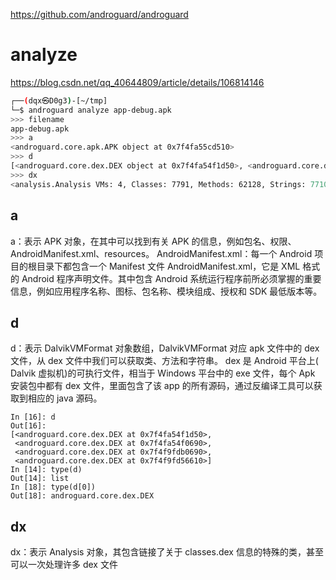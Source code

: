 https://github.com/androguard/androguard

# analyze

https://blog.csdn.net/qq_40644809/article/details/106814146

```bash
┌──(dqx㉿D0g3)-[~/tmp]
└─$ androguard analyze app-debug.apk 
>>> filename
app-debug.apk
>>> a
<androguard.core.apk.APK object at 0x7f4fa55cd510>
>>> d
[<androguard.core.dex.DEX object at 0x7f4fa54f1d50>, <androguard.core.dex.DEX object at 0x7f4fa54f0690>, <androguard.core.dex.DEX object at 0x7f4f9fdb0690>, <androguard.core.dex.DEX object at 0x7f4f9fd56610>]
>>> dx
<analysis.Analysis VMs: 4, Classes: 7791, Methods: 62128, Strings: 77109>

```

## a

a：表示 APK 对象，在其中可以找到有关 APK 的信息，例如包名、权限、AndroidManifest.xml、resources。 AndroidManifest.xml：每一个 Android 项目的根目录下都包含一个 Manifest 文件 AndroidManifest.xml，它是 XML 格式的 Android 程序声明文件。其中包含 Android 系统运行程序前所必须掌握的重要信息，例如应用程序名称、图标、包名称、模块组成、授权和 SDK 最低版本等。

## d

d：表示 DalvikVMFormat 对象数组，DalvikVMFormat 对应 apk 文件中的 dex 文件，从 dex 文件中我们可以获取类、方法和字符串。 dex 是 Android 平台上( Dalvik 虚拟机)的可执行文件，相当于 Windows 平台中的 exe 文件，每个 Apk 安装包中都有 dex 文件，里面包含了该 app 的所有源码，通过反编译工具可以获取到相应的 java 源码。

```
In [16]: d
Out[16]: 
[<androguard.core.dex.DEX at 0x7f4fa54f1d50>,
 <androguard.core.dex.DEX at 0x7f4fa54f0690>,
 <androguard.core.dex.DEX at 0x7f4f9fdb0690>,
 <androguard.core.dex.DEX at 0x7f4f9fd56610>]
In [14]: type(d)
Out[14]: list
In [18]: type(d[0])
Out[18]: androguard.core.dex.DEX
```

## dx

dx：表示 Analysis 对象，其包含链接了关于 classes.dex 信息的特殊的类，甚至可以一次处理许多 dex 文件 